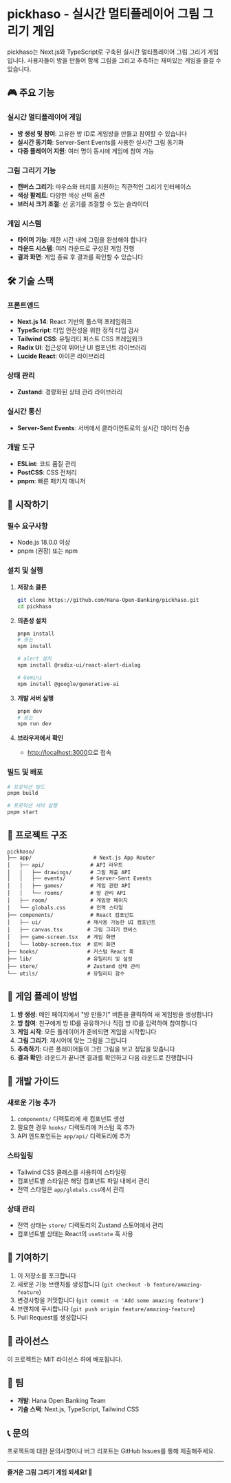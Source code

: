 # pickhaso - 실시간 멀티플레이어 그림 그리기 게임

pickhaso는 Next.js와 TypeScript로 구축된 실시간 멀티플레이어 그림 그리기 게임입니다. 사용자들이 방을 만들어 함께 그림을 그리고 추측하는 재미있는 게임을 즐길 수 있습니다.

## 🎮 주요 기능

### 실시간 멀티플레이어 게임
- **방 생성 및 참여**: 고유한 방 ID로 게임방을 만들고 참여할 수 있습니다
- **실시간 동기화**: Server-Sent Events를 사용한 실시간 그림 동기화
- **다중 플레이어 지원**: 여러 명이 동시에 게임에 참여 가능

### 그림 그리기 기능
- **캔버스 그리기**: 마우스와 터치를 지원하는 직관적인 그리기 인터페이스
- **색상 팔레트**: 다양한 색상 선택 옵션
- **브러시 크기 조절**: 선 굵기를 조절할 수 있는 슬라이더

### 게임 시스템
- **타이머 기능**: 제한 시간 내에 그림을 완성해야 합니다
- **라운드 시스템**: 여러 라운드로 구성된 게임 진행
- **결과 화면**: 게임 종료 후 결과를 확인할 수 있습니다

## 🛠 기술 스택

### 프론트엔드
- **Next.js 14**: React 기반의 풀스택 프레임워크
- **TypeScript**: 타입 안전성을 위한 정적 타입 검사
- **Tailwind CSS**: 유틸리티 퍼스트 CSS 프레임워크
- **Radix UI**: 접근성이 뛰어난 UI 컴포넌트 라이브러리
- **Lucide React**: 아이콘 라이브러리

### 상태 관리
- **Zustand**: 경량화된 상태 관리 라이브러리

### 실시간 통신
- **Server-Sent Events**: 서버에서 클라이언트로의 실시간 데이터 전송

### 개발 도구
- **ESLint**: 코드 품질 관리
- **PostCSS**: CSS 전처리
- **pnpm**: 빠른 패키지 매니저

## 🚀 시작하기

### 필수 요구사항
- Node.js 18.0.0 이상
- pnpm (권장) 또는 npm

### 설치 및 실행

1. **저장소 클론**
   ```bash
   git clone https://github.com/Hana-Open-Banking/pickhaso.git
   cd pickhaso
   ```

2. **의존성 설치**
   ```bash
   pnpm install
   # 또는
   npm install

   # alert 설치
   npm install @radix-ui/react-alert-dialog

   # Gemini
   npm install @google/generative-ai
   ```

3. **개발 서버 실행**
   ```bash
   pnpm dev
   # 또는
   npm run dev
   ```

4. **브라우저에서 확인**
   - [http://localhost:3000](http://localhost:3000)으로 접속

### 빌드 및 배포

```bash
# 프로덕션 빌드
pnpm build

# 프로덕션 서버 실행
pnpm start
```

## 📁 프로젝트 구조

```
pickhaso/
├── app/                    # Next.js App Router
│   ├── api/               # API 라우트
│   │   ├── drawings/      # 그림 제출 API
│   │   ├── events/        # Server-Sent Events
│   │   ├── games/         # 게임 관련 API
│   │   └── rooms/         # 방 관리 API
│   ├── room/              # 게임방 페이지
│   └── globals.css        # 전역 스타일
├── components/            # React 컴포넌트
│   ├── ui/               # 재사용 가능한 UI 컴포넌트
│   ├── canvas.tsx        # 그림 그리기 캔버스
│   ├── game-screen.tsx   # 게임 화면
│   └── lobby-screen.tsx  # 로비 화면
├── hooks/                # 커스텀 React 훅
├── lib/                  # 유틸리티 및 설정
├── store/                # Zustand 상태 관리
└── utils/                # 유틸리티 함수
```

## 🎯 게임 플레이 방법

1. **방 생성**: 메인 페이지에서 "방 만들기" 버튼을 클릭하여 새 게임방을 생성합니다
2. **방 참여**: 친구에게 방 ID를 공유하거나 직접 방 ID를 입력하여 참여합니다
3. **게임 시작**: 모든 플레이어가 준비되면 게임을 시작합니다
4. **그림 그리기**: 제시어에 맞는 그림을 그립니다
5. **추측하기**: 다른 플레이어들이 그린 그림을 보고 정답을 맞춥니다
6. **결과 확인**: 라운드가 끝나면 결과를 확인하고 다음 라운드로 진행합니다

## 🔧 개발 가이드

### 새로운 기능 추가
1. `components/` 디렉토리에 새 컴포넌트 생성
2. 필요한 경우 `hooks/` 디렉토리에 커스텀 훅 추가
3. API 엔드포인트는 `app/api/` 디렉토리에 추가

### 스타일링
- Tailwind CSS 클래스를 사용하여 스타일링
- 컴포넌트별 스타일은 해당 컴포넌트 파일 내에서 관리
- 전역 스타일은 `app/globals.css`에서 관리

### 상태 관리
- 전역 상태는 `store/` 디렉토리의 Zustand 스토어에서 관리
- 컴포넌트별 상태는 React의 `useState` 훅 사용

## 🤝 기여하기

1. 이 저장소를 포크합니다
2. 새로운 기능 브랜치를 생성합니다 (`git checkout -b feature/amazing-feature`)
3. 변경사항을 커밋합니다 (`git commit -m 'Add some amazing feature'`)
4. 브랜치에 푸시합니다 (`git push origin feature/amazing-feature`)
5. Pull Request를 생성합니다

## 📝 라이선스

이 프로젝트는 MIT 라이선스 하에 배포됩니다.

## 👥 팀

- **개발**: Hana Open Banking Team
- **기술 스택**: Next.js, TypeScript, Tailwind CSS

## 📞 문의

프로젝트에 대한 문의사항이나 버그 리포트는 GitHub Issues를 통해 제출해주세요.

---

**즐거운 그림 그리기 게임 되세요! 🎨** 
